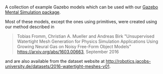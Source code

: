 A collection of example Gazebo models which can be used with our [Gazebo Mental Simulation package](https://github.com/jacobs-robotics/gazebo-mental-simulation).

Most of these models, except the ones using primitives, were created using our method described in 

> Tobias Fromm, Christian A. Mueller and Andreas Birk
> "Unsupervised Watertight Mesh Generation for Physics Simulation Applications Using Growing Neural Gas on Noisy Free-Form Object Models"
> https://arxiv.org/abs/1603.00663, September 2016

and are also available from the dataset website at http://robotics.jacobs-university.de/datasets/2016-watertight-meshes-v01.
